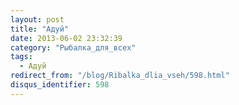 ```yaml
---
layout: post
title: "Адуй"
date: 2013-06-02 23:32:39
category: "Рыбалка_для_всех"
tags:
  - Адуй
redirect_from: "/blog/Ribalka_dlia_vseh/598.html"
disqus_identifier: 598
---
```

